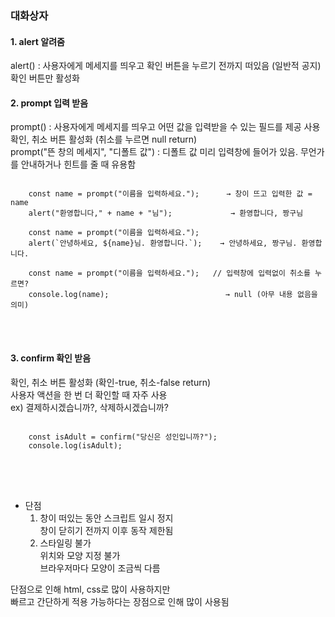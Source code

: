 ### 대화상자

#### 1. alert 알려줌   
alert() : 사용자에게 메세지를 띄우고 확인 버튼을 누르기 전까지 떠있음 (일반적 공지)   
          확인 버튼만 활성화
<br>

#### 2. prompt 입력 받음   
prompt() : 사용자에게 메세지를 띄우고 어떤 값을 입력받을 수 있는 필드를 제공 사용   
           확인, 취소 버튼 활성화 (취소를 누르면 null return)   
prompt("뜬 창의 메세지", "디폴트 값") : 디폴트 값 미리 입력창에 들어가 있음. 무언가를 안내하거나 힌트를 줄 때 유용함   
<pre>
<code>
    const name = prompt("이름을 입력하세요.");      → 창이 뜨고 입력한 값 = name
    alert("환영합니다," + name + "님");             → 환영합니다, 짱구님

    const name = prompt("이름을 입력하세요.");
    alert(`안녕하세요, ${name}님. 환영합니다.`);    → 안녕하세요, 짱구님. 환영합니다.

    const name = prompt("이름을 입력하세요.");   // 입력창에 입력없이 취소를 누르면?
    console.log(name);                          → null (아무 내용 없음을 의미)
</code>
</pre>
<br>

#### 3. confirm 확인 받음   
확인, 취소 버튼 활성화 (확인-true, 취소-false return)   
사용자 액션을 한 번 더 확인할 때 자주 사용   
  ex) 결제하시겠습니까?, 삭제하시겠습니까?
<pre>
<code>
    const isAdult = confirm("당신은 성인입니까?");
    console.log(isAdult);
</code>
</pre>
<br><br>


- 단점   
  1. 창이 떠있는 동안 스크립트 일시 정지   
     창이 닫히기 전까지 이후 동작 제한됨   
  2. 스타일링 불가   
     위치와 모양 지정 불가   
     브라우저마다 모양이 조금씩 다름   


단점으로 인해 html, css로 많이 사용하지만   
빠르고 간단하게 적용 가능하다는 장점으로 인해 많이 사용됨
